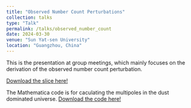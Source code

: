```yaml
---
title: "Observed Number Count Perturbations"
collection: talks
type: "Talk"
permalink: /talks/observed_number_count
date: 2024-03-30
venue: "Sun Yat-sen University"
location: "Guangzhou, China"
---
```


This is the presentation at group meetings, which mainly focuses on the derivation of the observed number count perturbation.

[Download the slice here!](https://qcoolcat.github.io/files/talks/number_counts/observed_number_count_derivation.pdf)

The Mathematica code is for caculating the multipoles in the dust dominated universe. [Download the code here!](https://qcoolcat.github.io/files/talks/number_counts/MD_Multipoles.nb)
